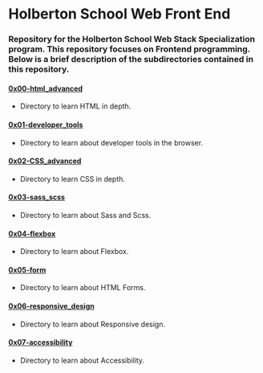 # Holberton School Web Front End
### Repository for the Holberton School Web Stack Specialization program. This repository focuses on Frontend programming. Below is a brief description of the subdirectories contained in this repository.

#### [0x00-html_advanced](./0x00-html_advanced)
* Directory to learn HTML in depth.

#### [0x01-developer_tools](./0x01-developer_tools)
* Directory to learn about developer tools in the browser.

#### [0x02-CSS_advanced](0x02-CSS_advanced)
* Directory to learn CSS in depth.

#### [0x03-sass_scss](./0x03-sass_scss)
* Directory to learn about Sass and Scss.

#### [0x04-flexbox](./0x04-flexbox)
* Directory to learn about Flexbox.

#### [0x05-form](./0x05-form)
* Directory to learn about HTML Forms.

#### [0x06-responsive_design](./0x06-responsive_design)
* Directory to learn about Responsive design.

#### [0x07-accessibility](./0x07-accessibility)
* Directory to learn about Accessibility.

